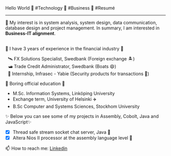 
  <!-- Hi there! Feel free to make this your own but don't use my data -->
<div align="">Hello World 👋 #Technology 🐠 #Business 🐳 #Resumé 
  <hr>
   🐬 My interest is in system analysis, system design, data communication, database design and project management.
  In summary, I am interested in <b>Business-IT alignment</b>.
  <br>
  <br>

</div>

🏦 I have 3 years of experience in the financial industry 🔭

  &nbsp; 🛰️ FX Solutions Specialist, Swedbank (Foreign exchange 🏝️)<br>
  &nbsp; 🛥️ Trade Credit Administrator, Swedbank (Boats 😄) <br>
  &nbsp; 👔 Internship, Infrasec - Yabie (Security products for transactions 🔑)

🌱 Boring official education 🤔
- M.Sc. Information Systems, Linköping University
- Exchange term, University of Helsinki ✈️
- B.Sc Computer and Systems Sciences, Stockhom University 

✨ Below you can see some of my projects in Assembly, Cobolt, Java and JavaScript✨

- [x] Thread safe stream socket chat server, Java 🔭 <br> 
- [x] Altera Nios II processor at the assembly language level 🐬

📫 How to reach me: [Linkedin](https://www.google.com)

<!--
**wingemo/wingemo** is a ✨ _special_ ✨ repository because its `README.md` (this file) appears on your GitHub profile.

Here are some ideas to get you started:

- 🔭 I’m currently working on ...
- 🌱 I’m currently learning ...
- 👯 I’m looking to collaborate on ...
- 🤔 I’m looking for help with ...
- 💬 Ask me about ...
- 📫 How to reach me: ...
- 😄 Pronouns: ...
- ⚡ Fun fact: ...
-->
